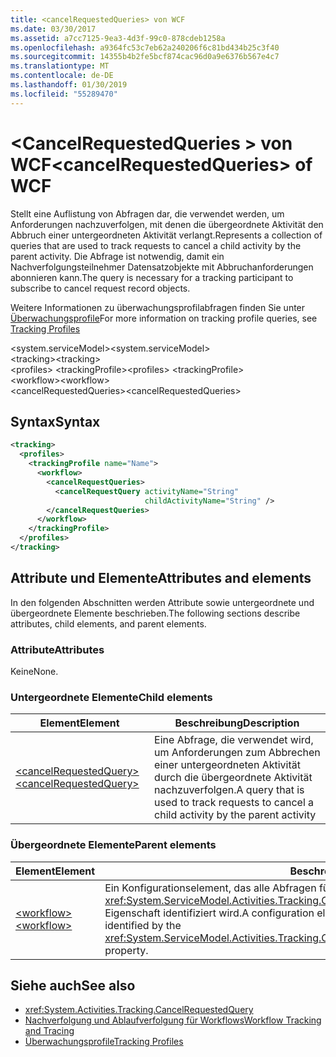 ```yaml
---
title: <cancelRequestedQueries> von WCF
ms.date: 03/30/2017
ms.assetid: a7cc7125-9ea3-4d3f-99c0-878cdeb1258a
ms.openlocfilehash: a9364fc53c7eb62a240206f6c81bd434b25c3f40
ms.sourcegitcommit: 14355b4b2fe5bcf874cac96d0a9e6376b567e4c7
ms.translationtype: MT
ms.contentlocale: de-DE
ms.lasthandoff: 01/30/2019
ms.locfileid: "55289470"
---
```

# <a name="cancelrequestedqueries-of-wcf"></a><span data-ttu-id="ebecf-102">\<CancelRequestedQueries > von WCF</span><span class="sxs-lookup"><span data-stu-id="ebecf-102">\<cancelRequestedQueries> of WCF</span></span>
<span data-ttu-id="ebecf-103">Stellt eine Auflistung von Abfragen dar, die verwendet werden, um Anforderungen nachzuverfolgen, mit denen die übergeordnete Aktivität den Abbruch einer untergeordneten Aktivität verlangt.</span><span class="sxs-lookup"><span data-stu-id="ebecf-103">Represents a collection of queries that are used to track requests to cancel a child activity by the parent activity.</span></span> <span data-ttu-id="ebecf-104">Die Abfrage ist notwendig, damit ein Nachverfolgungsteilnehmer Datensatzobjekte mit Abbruchanforderungen abonnieren kann.</span><span class="sxs-lookup"><span data-stu-id="ebecf-104">The query is necessary for a tracking participant to subscribe to cancel request record objects.</span></span>  
  
<span data-ttu-id="ebecf-105">Weitere Informationen zu überwachungsprofilabfragen finden Sie unter [Überwachungsprofile](../../../../../docs/framework/windows-workflow-foundation/tracking-profiles.md)</span><span class="sxs-lookup"><span data-stu-id="ebecf-105">For more information on tracking profile queries, see [Tracking Profiles](../../../../../docs/framework/windows-workflow-foundation/tracking-profiles.md)</span></span>  
  
<span data-ttu-id="ebecf-106">\<system.serviceModel></span><span class="sxs-lookup"><span data-stu-id="ebecf-106">\<system.serviceModel></span></span>  
<span data-ttu-id="ebecf-107">\<tracking></span><span class="sxs-lookup"><span data-stu-id="ebecf-107">\<tracking></span></span>  
<span data-ttu-id="ebecf-108">\<profiles> \<trackingProfile></span><span class="sxs-lookup"><span data-stu-id="ebecf-108">\<profiles> \<trackingProfile></span></span>  
<span data-ttu-id="ebecf-109">\<workflow></span><span class="sxs-lookup"><span data-stu-id="ebecf-109">\<workflow></span></span>  
<span data-ttu-id="ebecf-110">\<cancelRequestedQueries></span><span class="sxs-lookup"><span data-stu-id="ebecf-110">\<cancelRequestedQueries></span></span>  
  
## <a name="syntax"></a><span data-ttu-id="ebecf-111">Syntax</span><span class="sxs-lookup"><span data-stu-id="ebecf-111">Syntax</span></span>  
  
```xml  
<tracking>
  <profiles>
    <trackingProfile name="Name">
      <workflow>
        <cancelRequestQueries>
          <cancelRequestQuery activityName="String"
                              childActivityName="String" />
        </cancelRequestQueries>
      </workflow>
    </trackingProfile>
  </profiles>
</tracking>
```  
  
## <a name="attributes-and-elements"></a><span data-ttu-id="ebecf-112">Attribute und Elemente</span><span class="sxs-lookup"><span data-stu-id="ebecf-112">Attributes and elements</span></span>  

<span data-ttu-id="ebecf-113">In den folgenden Abschnitten werden Attribute sowie untergeordnete und übergeordnete Elemente beschrieben.</span><span class="sxs-lookup"><span data-stu-id="ebecf-113">The following sections describe attributes, child elements, and parent elements.</span></span>  
  
### <a name="attributes"></a><span data-ttu-id="ebecf-114">Attribute</span><span class="sxs-lookup"><span data-stu-id="ebecf-114">Attributes</span></span>

<span data-ttu-id="ebecf-115">Keine</span><span class="sxs-lookup"><span data-stu-id="ebecf-115">None.</span></span>
  
### <a name="child-elements"></a><span data-ttu-id="ebecf-116">Untergeordnete Elemente</span><span class="sxs-lookup"><span data-stu-id="ebecf-116">Child elements</span></span>
  
|<span data-ttu-id="ebecf-117">Element</span><span class="sxs-lookup"><span data-stu-id="ebecf-117">Element</span></span>|<span data-ttu-id="ebecf-118">Beschreibung</span><span class="sxs-lookup"><span data-stu-id="ebecf-118">Description</span></span>|  
|-------------|-----------------|  
|[<span data-ttu-id="ebecf-119">\<cancelRequestedQuery></span><span class="sxs-lookup"><span data-stu-id="ebecf-119">\<cancelRequestedQuery></span></span>](cancelrequestedquery-of-wcf.md)|<span data-ttu-id="ebecf-120">Eine Abfrage, die verwendet wird, um Anforderungen zum Abbrechen einer untergeordneten Aktivität durch die übergeordnete Aktivität nachzuverfolgen.</span><span class="sxs-lookup"><span data-stu-id="ebecf-120">A query that is used to track requests to cancel a child activity by the parent activity</span></span>|  
  
### <a name="parent-elements"></a><span data-ttu-id="ebecf-121">Übergeordnete Elemente</span><span class="sxs-lookup"><span data-stu-id="ebecf-121">Parent elements</span></span>  
  
|<span data-ttu-id="ebecf-122">Element</span><span class="sxs-lookup"><span data-stu-id="ebecf-122">Element</span></span>|<span data-ttu-id="ebecf-123">Beschreibung</span><span class="sxs-lookup"><span data-stu-id="ebecf-123">Description</span></span>|  
|-------------|-----------------|  
|[<span data-ttu-id="ebecf-124">\<workflow></span><span class="sxs-lookup"><span data-stu-id="ebecf-124">\<workflow></span></span>](../../../../../docs/framework/configure-apps/file-schema/windows-workflow-foundation/workflow.md)|<span data-ttu-id="ebecf-125">Ein Konfigurationselement, das alle Abfragen für einen bestimmten Workflow enthält, der durch die <xref:System.ServiceModel.Activities.Tracking.Configuration.ProfileWorkflowElement.ActivityDefinitionId>-Eigenschaft identifiziert wird.</span><span class="sxs-lookup"><span data-stu-id="ebecf-125">A configuration element that contains all queries for a specific workflow identified by the <xref:System.ServiceModel.Activities.Tracking.Configuration.ProfileWorkflowElement.ActivityDefinitionId> property.</span></span>|  
  
## <a name="see-also"></a><span data-ttu-id="ebecf-126">Siehe auch</span><span class="sxs-lookup"><span data-stu-id="ebecf-126">See also</span></span>

- <xref:System.Activities.Tracking.CancelRequestedQuery>
- [<span data-ttu-id="ebecf-127">Nachverfolgung und Ablaufverfolgung für Workflows</span><span class="sxs-lookup"><span data-stu-id="ebecf-127">Workflow Tracking and Tracing</span></span>](../../../../../docs/framework/windows-workflow-foundation/workflow-tracking-and-tracing.md)
- [<span data-ttu-id="ebecf-128">Überwachungsprofile</span><span class="sxs-lookup"><span data-stu-id="ebecf-128">Tracking Profiles</span></span>](../../../../../docs/framework/windows-workflow-foundation/tracking-profiles.md)
